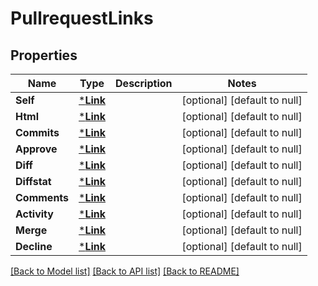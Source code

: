# PullrequestLinks

## Properties
Name | Type | Description | Notes
------------ | ------------- | ------------- | -------------
**Self** | [***Link**](Link.md) |  | [optional] [default to null]
**Html** | [***Link**](Link.md) |  | [optional] [default to null]
**Commits** | [***Link**](Link.md) |  | [optional] [default to null]
**Approve** | [***Link**](Link.md) |  | [optional] [default to null]
**Diff** | [***Link**](Link.md) |  | [optional] [default to null]
**Diffstat** | [***Link**](Link.md) |  | [optional] [default to null]
**Comments** | [***Link**](Link.md) |  | [optional] [default to null]
**Activity** | [***Link**](Link.md) |  | [optional] [default to null]
**Merge** | [***Link**](Link.md) |  | [optional] [default to null]
**Decline** | [***Link**](Link.md) |  | [optional] [default to null]

[[Back to Model list]](../README.md#documentation-for-models) [[Back to API list]](../README.md#documentation-for-api-endpoints) [[Back to README]](../README.md)


